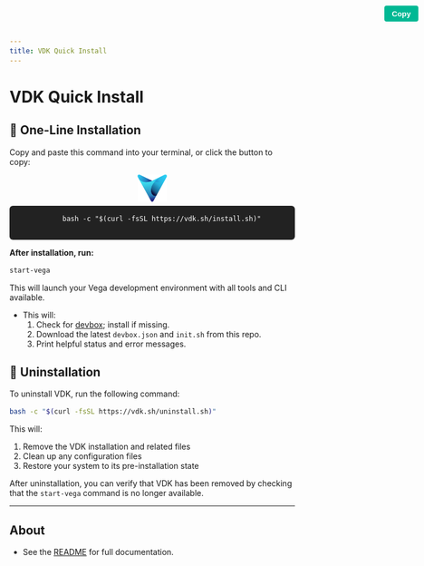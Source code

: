 ```yaml
---
title: VDK Quick Install
---
```


# VDK Quick Install

## 🚀 One-Line Installation

Copy and paste this command into your terminal, or click the button to copy:

<div style="position: relative; margin-bottom: 1em; text-align: center;">
  <img src="vega.png" id="vega-logo" alt="Vega Logo" style="height: 48px; margin-bottom: 0.5em; display: block; margin-left: auto; margin-right: auto;" />
  <pre style="background: #222; color: #fff; padding: 1em; border-radius: 6px; overflow-x: auto; margin: 0 auto 0.5em auto; max-width: 700px;">
    <code id="install-cmd">bash -c "$(curl -fsSL https://vdk.sh/install.sh)"</code>
  </pre>
</div>

**After installation, run:**

```bash
start-vega
```

This will launch your Vega development environment with all tools and CLI available.

  <button onclick="copyInstallCmd()" id="copy-btn" style="position: absolute; top: 10px; right: 10px; background: #00b894; color: white; border: none; border-radius: 4px; padding: 0.5em 1em; cursor: pointer; font-weight: bold;">Copy</button>
</div>
<div id="copy-msg" style="color: #00b894; font-weight: bold; display: none; margin-bottom: 1em;">Copied!</div>

<script>
function copyInstallCmd() {
  var text = document.getElementById('install-cmd').innerText;
  navigator.clipboard.writeText(text).then(function() {
    var msg = document.getElementById('copy-msg');
    msg.style.display = 'block';
    setTimeout(function() { msg.style.display = 'none'; }, 1200);
  });
}
</script>

<script>
// Inject company logo into mkdocs header
window.addEventListener('DOMContentLoaded', function() {
  var header = document.querySelector('.wy-header .site-name');
  if (header && !document.querySelector('.arche-logo')) {
    var logo = document.createElement('img');
    logo.src = 'logo.png';
    logo.alt = 'Archetypical Logo';
    logo.className = 'arche-logo';
    header.parentNode.insertBefore(logo, header);
  }
});
</script>

- This will:
  1. Check for [devbox](https://www.jetify.com/devbox); install if missing.
  2. Download the latest `devbox.json` and `init.sh` from this repo.
  3. Print helpful status and error messages.

## 🔄 Uninstallation

To uninstall VDK, run the following command:

```bash
bash -c "$(curl -fsSL https://vdk.sh/uninstall.sh)"
```

This will:
1. Remove the VDK installation and related files
2. Clean up any configuration files
3. Restore your system to its pre-installation state

After uninstallation, you can verify that VDK has been removed by checking that the `start-vega` command is no longer available.

---

## About
- See the [README](https://github.com/ArchetypicalSoftware/VDK-Template#readme) for full documentation.
